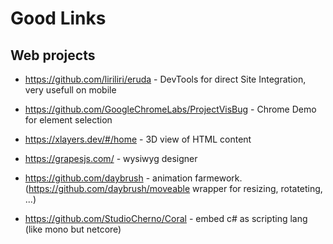 # Good Links

## Web projects

- https://github.com/liriliri/eruda - DevTools for direct Site Integration, very usefull on mobile
- https://github.com/GoogleChromeLabs/ProjectVisBug - Chrome Demo for element selection
- https://xlayers.dev/#/home - 3D view of HTML content
- https://grapesjs.com/ - wysiwyg designer
- https://github.com/daybrush - animation farmework. (https://github.com/daybrush/moveable wrapper for resizing, rotateting, ...)

- https://github.com/StudioCherno/Coral - embed c# as scripting lang (like mono but netcore)
